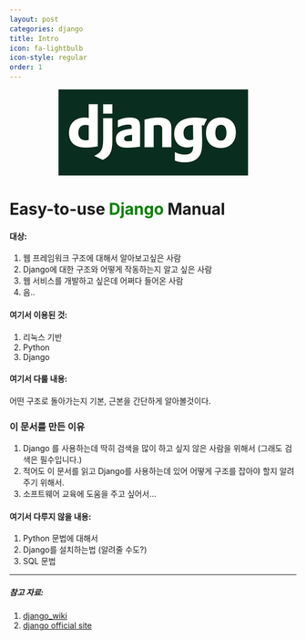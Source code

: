 ```yaml
---
layout: post
categories: django
title: Intro
icon: fa-lightbulb
icon-style: regular
order: 1
---
```


<div style="text-align: center">
<img src="../assets/images/django.png" alt="django">
</div>
<h1>Easy-to-use <label style="color: green;">Django</label> Manual</h1>

<h4>대상:</h4> 

1. 웹 프레임워크 구조에 대해서 알아보고싶은 사람
2. Django에 대한 구조와 어떻게 작동하는지 알고 싶은 사람
3. 웹 서비스를 개발하고 싶은데 어쩌다 들어온 사람
4. 음..

<h4>여기서 이용된 것:</h4>

1. 리눅스 기반
2. Python
3. Django

<h4>여기서 다룰 내용:</h4>  

어떤 구조로 돌아가는지 기본, 근본을 간단하게 알아볼것이다.  

<h3>이 문서를 만든 이유</h3>

1. Django 를 사용하는데 딱히 검색을 많이 하고 싶지 않은 사람을 위해서 (그래도 검색은 필수입니다.)  
2. 적어도 이 문서를 읽고 Django를 사용하는데 있어 어떻게 구조를 잡아야 할지 알려주기 위해서.
3. 소프트웨어 교육에 도움을 주고 싶어서...

<h4>여기서 다루지 않을 내용:</h4>

1. Python 문법에 대해서
2. Django를 설치하는법 (알려줄 수도?)
3. SQL 문법

<hr/>

<h5>참고 자료:</h5>

1. <a href="https://en.wikipedia.org/wiki/Django_(web_framework)">django_wiki</a>
2. <a href="https://docs.djangoproject.com">django official site</a>
